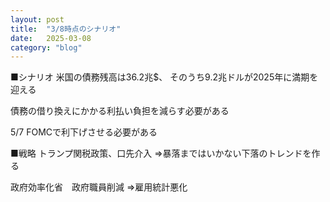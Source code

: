 ```yaml
---
layout: post
title:  "3/8時点のシナリオ"
date:   2025-03-08
category: "blog"
---
```


■シナリオ
米国の債務残高は36.2兆$、
そのうち9.2兆ドルが2025年に満期を迎える

債務の借り換えにかかる利払い負担を減らす必要がある

5/7 FOMCで利下げさせる必要がある

■戦略
トランプ関税政策、口先介入
⇒暴落まではいかない下落のトレンドを作る

政府効率化省　政府職員削減
⇒雇用統計悪化
